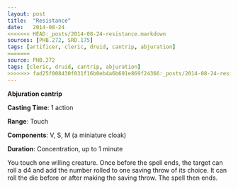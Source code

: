 ```yaml
---
layout: post
title:  "Resistance"
date:   2014-08-24
<<<<<<< HEAD:_posts/2014-08-24-resistance.markdown
sources: [PHB.272, SRD.175]
tags: [artificer, cleric, druid, cantrip, abjuration]
=======
source: PHB.272
tags: [cleric, druid, cantrip, abjuration]
>>>>>>> fad25f008430f031f16b0eb4a6b691e869f24366:_posts/2014-08-24-resistance.md
---
```


**Abjuration cantrip**

**Casting Time**: 1 action

**Range**: Touch

**Components**: V, S, M (a miniature cloak)

**Duration**: Concentration, up to 1 minute

You touch one willing creature. Once before the spell ends, the target can roll a d4 and add the number rolled to one saving throw of its choice. It can roll the die before or after making the saving throw. The spell then ends.
